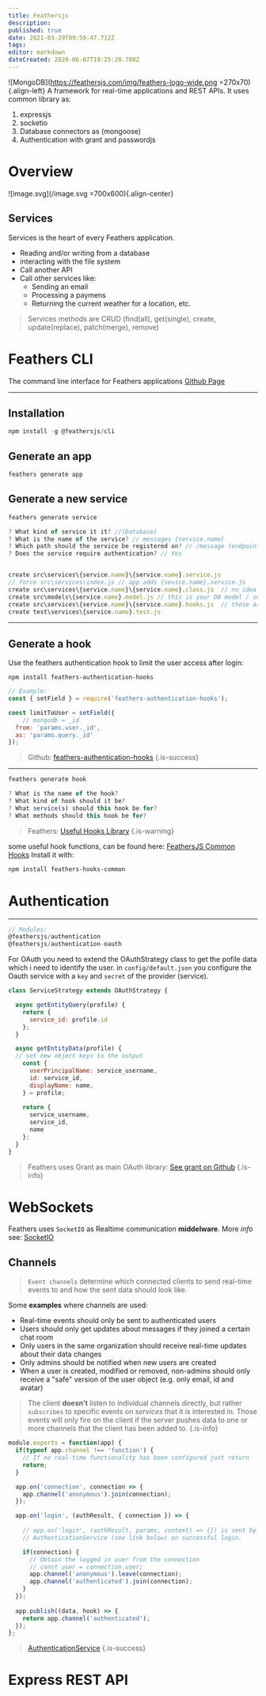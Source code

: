 ```yaml
---
title: Feathersjs
description: 
published: true
date: 2021-03-29T09:59:47.712Z
tags: 
editor: markdown
dateCreated: 2020-06-07T19:25:20.708Z
---
```


![MongoDB](https://feathersjs.com/img/feathers-logo-wide.png =270x70){.align-left}
A framework for real-time applications and REST APIs.
It uses common library as:
1. expressjs
2. socketio 
3. Database connectors as (mongoose)
4. Authentication with grant and passwordjs

# Overview
![image.svg](/image.svg =700x600){.align-center}

## Services
Services is the heart of every Feathers application.

- Reading and/or writing from a database
- interacting with the file system
- Call another API
- Call other services like:
	- Sending an email
  - Processing a paymens
  - Returning the current weather for a location, etc.



> Services methods are CRUD (find(all), get(single), create, update(replace), patch(merge), remove)

# Feathers CLI
The command line interface for Feathers applications
[Github Page](https://github.com/feathersjs/cli)

---

## Installation
```js
npm install -g @feathersjs/cli
```

## Generate an app
```js
feathers generate app
```

## Generate a new service
```Javascript
feathers generate service
```
```js
? What kind of service it it? //(Database)
? What is the name of the service? // messages {service.name}
? Which path should the service be registered on? // /message (endpoint)
? Does the service require authentication? // Yes
```
```js

create src\services\{service.name}\{service.name}.service.js
// force src\services\index.js // app adds {sevice.name}.service.js
create src\services\{service.name}\{service.name}.class.js  // no idea 
create src\models\{service.name}.model.js // this is your DB model / schema
create src\services\{service.name}\{service.name}.hooks.js  // these are your (CRUD) hooks
create test\services\{service.name}.test.js
```
----

## Generate a hook

Use the feathers authentication hook to limit the user access after login:


```shell
npm install feathers-authentication-hooks
```

```js
// Example:
const { setField } = require('feathers-authentication-hooks');

const limitToUser = setField({
	// mongodb = _id
  from: 'params.user._id',
  as: 'params.query._id'
});
```

> Github: [feathers-authentication-hooks](https://github.com/feathersjs-ecosystem/feathers-authentication-hooks)
{.is-success}

---
```js
feathers generate hook
```

```js
? What is the name of the hook?
? What kind of hook should it be?
? What service(s) should this hook be for?
? What methods should this hook be for?
```

> Feathers: [Useful Hooks Library](https://hooks-common.feathersjs.com)
{.is-warning}

some useful hook functions, can be found here: [FeathersJS Common Hooks](https://hooks-common.feathersjs.com/)
Install it with:
```bash
npm install feathers-hooks-common
```


# Authentication
----
```js
// Modules:
@feathersjs/authentication
@feathersjs/authentication-oauth
```

For OAuth you need to extend the OAuthStrategy class to get the pofile data which i need to identify the user.
in `config/default.json` you configure the Oauth service with a `key` and `secret` of the provider (service).

```js
class ServiceStrategy extends OAuthStrategy {

  async getEntityQuery(profile) {
    return {
      service_id: profile.id
    };
  }

  async getEntityData(profile) {
  // set new object keys to the output
    const {
      userPrincipalName: service_username,
      id: service_id,
      displayName: name,
    } = profile;
    
    return {
      service_username,
      service_id,
      name
    };
  }
}
```

> Feathers uses Grant as main OAuth library: [See grant on Github](https://github.com/simov/grant) 
{.is-info}

# WebSockets
Feathers uses `SocketIO` as Realtime communication **middelware**.
More *info* see: [SocketIO](/SocketIO)


##  Channels
> `Event channels` determine which connected clients to send real-time events to and how the sent data should look like.

Some **examples** where channels are used:

- Real-time events should only be sent to authenticated users
- Users should only get updates about messages if they joined a certain chat room
- Only users in the same organization should receive real-time updates about their data changes
- Only admins should be notified when new users are created
- When a user is created, modified or removed, non-admins should only receive a "safe" version of the user object (e.g. only email, id and avatar)


> The client **doesn’t** listen to individual channels directly, but rather `subscribes` to specific events on *services* that it is interested in. Those events will only fire on the client if the server pushes data to one or more channels that the client has been added to.
{.is-info}

```js
module.exports = function(app) {
  if(typeof app.channel !== 'function') {
    // If no real-time functionality has been configured just return
    return;
  }

  app.on('connection', connection => {
    app.channel('anonymous').join(connection);
  });

  app.on('login', (authResult, { connection }) => {
    
    // app.on('login', (authResult, params, context) => {}) is sent by the 
    // AuthenticationService (see link below) on successful login.

    if(connection) {
      // Obtain the logged in user from the connection
      // const user = connection.user;
      app.channel('anonymous').leave(connection);
      app.channel('authenticated').join(connection);
    }
  });
  
  app.publish((data, hook) => {
    return app.channel('authenticated');
  });
};
```

> [AuthenticationService](https://docs.feathersjs.com/api/authentication/service.html#app-on-login)
{.is-success}

# Express REST API